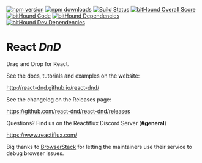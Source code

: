 [![npm version](https://img.shields.io/npm/v/react-dnd.svg?style=flat-square)](https://www.npmjs.com/package/react-dnd)
[![npm downloads](https://img.shields.io/npm/dm/react-dnd.svg?style=flat-square)](https://www.npmjs.com/package/react-dnd)
[![Build Status](https://travis-ci.org/react-dnd/react-dnd.svg?branch=master)](https://travis-ci.org/react-dnd/react-dnd)
[![bitHound Overall Score](https://www.bithound.io/github/react-dnd/react-dnd/badges/score.svg)](https://www.bithound.io/github/react-dnd/react-dnd)
[![bitHound Code](https://www.bithound.io/github/react-dnd/react-dnd/badges/code.svg)](https://www.bithound.io/github/react-dnd/react-dnd)
[![bitHound Dependencies](https://www.bithound.io/github/react-dnd/react-dnd/badges/dependencies.svg)](https://www.bithound.io/github/react-dnd/react-dnd/master/dependencies/npm)
[![bitHound Dev Dependencies](https://www.bithound.io/github/react-dnd/react-dnd/badges/devDependencies.svg)](https://www.bithound.io/github/react-dnd/react-dnd/master/dependencies/npm)


React *DnD*
===========

Drag and Drop for React.

See the docs, tutorials and examples on the website:

http://react-dnd.github.io/react-dnd/

See the changelog on the Releases page:

https://github.com/react-dnd/react-dnd/releases

Questions? Find us on the Reactiflux Discord Server (**#general**)

https://www.reactiflux.com/

Big thanks to [BrowserStack](https://www.browserstack.com) for letting the maintainers use their service to debug browser issues.
